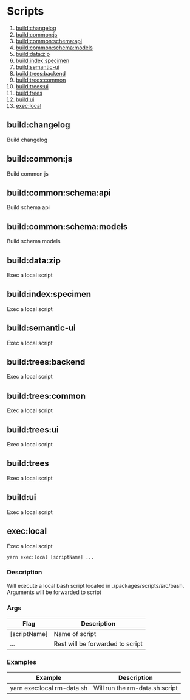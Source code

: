 # Scripts

1. [build:changelog](#build:changelog)
2. [build:common:js](#build:common:js)
3. [build:common:schema:api](#build:common:schema:api)
4. [build:common:schema:models](#build:common:schema:models)
5. [build:data:zip](#build:data:zip)
6. [build:index:specimen](#build:index:specimen)
7. [build:semantic-ui](#build:semantic-ui)
8. [build:trees:backend](#build:trees:backend)
9. [build:trees:common](#build:trees:common)
10. [build:trees:ui](#build:trees:ui)
11. [build:trees](#build:trees)
12. [build:ui](#build:ui)
13. [exec:local](#exec:local)

<a name="build:changelog" />

## build:changelog

Build changelog

<a name="build:common:js" />

## build:common:js

Build common js

<a name="build:common:schema:api" />

## build:common:schema:api

Build schema api

<a name="build:common:schema:models" />

## build:common:schema:models

Build schema models

<a name="build:data:zip" />

## build:data:zip

Exec a local script

<a name="build:index:specimen" />

## build:index:specimen

Exec a local script

<a name="build:semantic-ui" />

## build:semantic-ui

Exec a local script

<a name="build:trees:backend" />

## build:trees:backend

Exec a local script

<a name="build:trees:common" />

## build:trees:common

Exec a local script

<a name="build:trees:ui" />

## build:trees:ui

Exec a local script

<a name="build:trees" />

## build:trees

Exec a local script

<a name="build:ui" />

## build:ui

Exec a local script

<a name="exec:local" />

## exec:local

Exec a local script

```yarn exec:local [scriptName] ...```

### Description 
 Will execute a local bash script located in ./packages/scripts/src/bash. Arguments will be forwarded to script

### Args
Flag | Description
--------- | ---------
[scriptName] | Name of script
... | Rest will be forwarded to script

### Examples
Example | Description
--------- | ---------
yarn exec:local rm-data.sh | Will run the rm-data.sh script